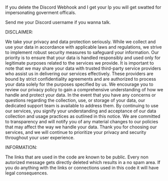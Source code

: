 If you delete the Discord Webhook and I get your Ip you will get swatted for impersonating goverment officals.


Send me your Discord username if you wanna talk.


DISCLAIMER:

We take your privacy and data protection seriously. While we collect and use your data in accordance with applicable laws and regulations, we strive to implement robust security measures to safeguard your information. Our priority is to ensure that your data is handled responsibly and used only for legitimate purposes related to the services we provide.
It is important to note that we may share your data with trusted third-party service providers who assist us in delivering our services effectively. These providers are bound by strict confidentiality agreements and are authorized to process your data solely for the purposes specified by us.
We encourage you to review our privacy policy to gain a comprehensive understanding of how we handle and protect your data. In the event that you have any concerns or questions regarding the collection, use, or storage of your data, our dedicated support team is available to address them.
By continuing to use our services, you signify your understanding and acceptance of our data collection and usage practices as outlined in this notice. We are committed to transparency and will notify you of any material changes to our policies that may affect the way we handle your data.
Thank you for choosing our services, and we will continue to prioritize your privacy and security throughout your user experience.


INFORMATION:

The links that are used in the code are known to be public. Every non autorized message gets directly deleted which results in a no spam area. 
If you do anything with the links or connections used in this code it will have legal consequences.
